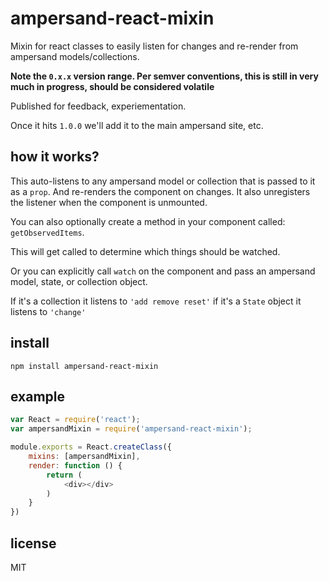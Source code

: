 # ampersand-react-mixin

Mixin for react classes to easily listen for changes and re-render from ampersand models/collections.

**Note the `0.x.x` version range. Per semver conventions, this is still in very much in progress, should be considered volatile**

Published for feedback, experiementation.

Once it hits `1.0.0` we'll add it to the main ampersand site, etc.

## how it works?

This auto-listens to any ampersand model or collection that is passed to it as a `prop`. And re-renders the component on changes. It also unregisters the listener when the component is unmounted.

You can also optionally create a method in your component called: `getObservedItems`.

This will get called to determine which things should be watched.

Or you can explicitly call `watch` on the component and pass an ampersand model, state, or collection object.

If it's a collection it listens to `'add remove reset'` if it's a `State` object it listens to `'change'`

## install

```
npm install ampersand-react-mixin
```

## example

```javascript
var React = require('react');
var ampersandMixin = require('ampersand-react-mixin');

module.exports = React.createClass({
    mixins: [ampersandMixin],
    render: function () {
        return (
            <div></div>
        )
    }
})

```

## license

MIT

